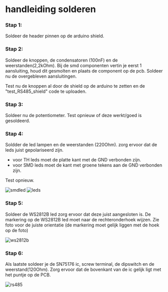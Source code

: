 # handleiding solderen

### Stap 1:
Soldeer de header pinnen op de arduino shield.

### Stap 2:
Soldeer de knoppen, de condensatoren (100nF) en de weerstanden(2,2kOhm).
Bij de smd componenten vertin je eerst 1 aansluiting, houd dit gesmolten en plaats de component op de pcb. Soldeer nu de overgebleven aansluitingen.

Test nu de knoppen al door de shield op de arduino te zetten en de "test_RS485_shield" code te uploaden.

### Stap 3:
Soldeer nu de potentiometer.
Test opnieuw of deze werkt/goed is gesoldeerd.

### Stap 4:
Soldder de led lampen en de weerstanden (220Ohm).
zorg ervoor dat de leds juist gepolariseerd zijn.
  - voor TH leds moet de platte kant met de GND verbonden zijn.
  - voor SMD leds moet de kant met groene tekens aan de GND verbonden zijn.

Test opnieuw.

![smdled](https://github.com/zatalian/rs485-shield/assets/160489963/dd50626d-ffce-4543-b0b9-efc4422acc3e)
![leds](https://github.com/zatalian/rs485-shield/assets/160489963/8d628795-9499-48cd-bbe1-6f50da835b82)

### Stap 5:
Soldeer de WS2812B led zorg ervoor dat deze juist aangesloten is.
De markering op de WS2812B led moet naar de rechteronderhoek wijzen.
Zie foto voor de juiste orientatie (de markering moet gelijk liggen met de hoek op de foto)

![ws2812b](https://github.com/zatalian/rs485-shield/assets/160489963/19823884-905e-4b07-bd35-524f993f54bf)

### Stap 6:
Als laatste soldeer je de SN75176 ic, screw terminal, de dipswitch en de weerstand(120Ohm).
Zorg ervoor dat de bovenkant van de ic gelijk ligt met het puntje op de PCB.

![rs485](https://github.com/zatalian/rs485-shield/assets/160489963/b763cadc-3963-4608-967d-ef1e3bb9bd79)
